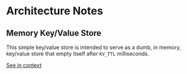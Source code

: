 [//]: # ( )
[//]: # (This file is automatically generated by the `jsarch`)
[//]: # (module. Do not change it elsewhere, changes would)
[//]: # (be overriden.)
[//]: # ( )
# Architecture Notes



## Memory Key/Value Store

This simple key/value store is intended to serve
 as a dumb, in memory, key/value store that empty
 itself after `KV_TTL` milliseconds.

[See in context](./src/index.ts#L31-L36)

